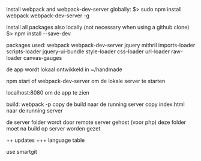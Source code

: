 
install webpack and webpack-dev-server globally:
$> sudo npm install webpack webpack-dev-server -g

install all packages also locally (not necessary when using a github clone)
$> npm install <package name> --save-dev

packages used:
webpack
webpack-dev-server
jquery
mithril
imports-loader
scripts-loader
jquery-ui-bundle
style-loader
css-loader
url-loader
raw-loader
canvas-gauges

de app wordt lokaal ontwikkeld in ~/handmade

npm start of webpack-dev-server om de lokale server te starten

localhost:8080 om de app te zien

build: webpack -p
copy de build naar de running server
copy index.html naar de running server

de server folder wordt door remote server gehost (voor php)
deze folder moet na build op server worden gezet

++ updates +++
language table

use smartgit